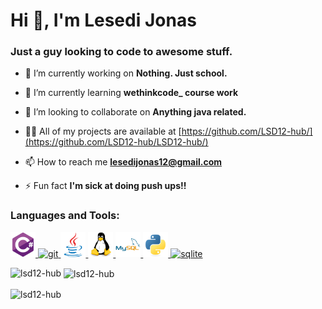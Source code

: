 <h1 align="left">Hi 👋, I'm Lesedi Jonas</h1>
<h3 align="left">Just a guy looking to code to awesome stuff.</h3>

- 🔭 I’m currently working on **Nothing. Just school.**

- 🌱 I’m currently learning **wethinkcode_ course work**

- 👯 I’m looking to collaborate on **Anything java related.**

- 👨‍💻 All of my projects are available at [https://github.com/LSD12-hub/](https://github.com/LSD12-hub/LSD12-hub/)

- 📫 How to reach me **lesedijonas12@gmail.com**

- ⚡ Fun fact **I'm sick at doing push ups!!**

<h3 align="left">Languages and Tools:</h3>
<p align="left"> <a href="https://www.w3schools.com/cs/" target="_blank" rel="noreferrer">
<img src="https://raw.githubusercontent.com/devicons/devicon/master/icons/csharp/csharp-original.svg" alt="csharp" width="40" height="40"/> </a> <a href="https://git-scm.com/" target="_blank" rel="noreferrer"> <img src="https://www.vectorlogo.zone/logos/git-scm/git-scm-icon.svg" alt="git" width="40" height="40"/> </a> <a href="https://www.java.com" target="_blank" rel="noreferrer"> <img src="https://raw.githubusercontent.com/devicons/devicon/master/icons/java/java-original.svg" alt="java" width="40" height="40"/> </a> <a href="https://www.linux.org/" target="_blank" rel="noreferrer"> <img src="https://raw.githubusercontent.com/devicons/devicon/master/icons/linux/linux-original.svg" alt="linux" width="40" height="40"/> </a> <a href="https://www.mysql.com/" target="_blank" rel="noreferrer"> <img src="https://raw.githubusercontent.com/devicons/devicon/master/icons/mysql/mysql-original-wordmark.svg" alt="mysql" width="40" height="40"/> </a> <a href="https://www.python.org" target="_blank" rel="noreferrer"> <img src="https://raw.githubusercontent.com/devicons/devicon/master/icons/python/python-original.svg" alt="python" width="40" height="40"/> </a> <a href="https://www.sqlite.org/" target="_blank" rel="noreferrer"> <img src="https://www.vectorlogo.zone/logos/sqlite/sqlite-icon.svg" alt="sqlite" width="40" height="40"/> </a> </p>

<p><img align="left" src="https://github-readme-stats.vercel.app/api/top-langs?username=lsd12-hub&show_icons=true&locale=en&layout=compact" alt="lsd12-hub" /></p>

<p>&nbsp;<img align="center" src="https://github-readme-stats.vercel.app/api?username=lsd12-hub&show_icons=true&locale=en" alt="lsd12-hub" /></p>

<p><img align="center" src="https://github-readme-streak-stats.herokuapp.com/?user=lsd12-hub&" alt="lsd12-hub" /></p>
